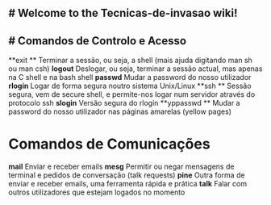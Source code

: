 ## # Welcome to the Tecnicas-de-invasao wiki!
## # Comandos de Controlo e Acesso
	
**exit **	Terminar a sessão, ou seja, a shell (mais ajuda digitando man sh ou man csh)
**logout** 	Deslogar, ou seja, terminar a sessão actual, mas apenas na C shell e na bash shell
**passwd** 	Mudar a password do nosso utilizador
**rlogin** 	Logar de forma segura noutro sistema Unix/Linux
**ssh **	        Sessão segura, vem de secure shell, e permite-nos logar num servidor através do protocolo ssh
**slogin** 	Versão segura do rlogin
**yppasswd **	Mudar a password do nosso utilizador nas páginas amarelas (yellow pages)

# Comandos de Comunicações
	
**mail** 	Enviar e receber emails
**mesg** 	Permitir ou negar mensagens de terminal e pedidos de conversação (talk requests)
**pine** 	Outra forma de enviar e receber emails, uma ferramenta rápida e prática
**talk** 	Falar com outros utilizadores que estejam logados no momento
